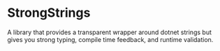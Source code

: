 # StrongStrings

A library that provides a transparent wrapper around dotnet strings but gives you strong typing, compile time feedback, and runtime validation.
